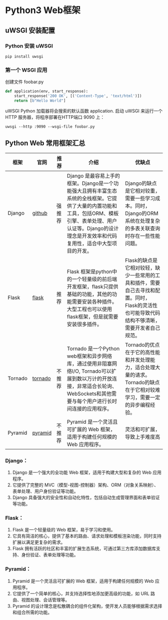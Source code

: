 # Python3 Web框架

## uWSGI 安装配置

### Python 安装 uWSGI

```shell
pip install uwsgi
```

### 第一个 WSGI 应用

创建文件 foobar.py

```python
def application(env, start_response):
    start_response('200 OK', [('Content-Type', 'text/html')])
    return [b"Hello World"]
```

uWSGI Python 加载器将会搜索的默认函数 application.
启动 uWSGI 来运行一个 HTTP 服务器，将程序部署在HTTP端口 9090 上：

```shell
uwsgi --http :9090 --wsgi-file foobar.py
```

## Python Web 常用框架汇总

| 框架      | 官网                                               | 推荐  | 介绍                                                                                                                   | 优缺点                                                                         |
|---------|--------------------------------------------------|-----|----------------------------------------------------------------------------------------------------------------------|-----------------------------------------------------------------------------|
| Django  | [github](https://github.com/django/django.git)   | 强推荐 | Django 是最容易上手的框架。Django是一个功能强大且拥有丰富生态系统的全栈框架。它提供了大量的内置功能和工具，包括ORM、模板引擎、表单处理、用户认证等。Django的设计理念是开发效率和代码复用性，适合中大型项目的开发。 | Django的缺点是它相对较重，需要一些学习成本。同时，Django的ORM系统在处理复杂的多表关联查询时存在一些性能问题。              |
| Flask   | [flask](https://flask.palletsprojects.com/en)    | 推荐  | Flask 框架是python中的一个轻量级的前后端开发框架，flask只提供基础的功能，其他的功能需要安装各种插件。大型工程也可以使用flask框架，但是就需要安装很多插件。                             | Flask的缺点是它相对较轻，缺少一些常用的工具和插件，需要自己去寻找和配置。同时，Flask的灵活性也可能导致代码结构不够清晰，需要开发者自己规范。 |
| Tornado | [tornado](https://www.tornadoweb.org/en/stable/) | 不推荐 | Tornado 是一个Python web框架和异步网络库，通过使用非阻塞网络I/O, Tornado可以扩展到数以万计的开放连接，非常适合长轮询、WebSockets和其他需要与每个用户进行长时间连接的应用程序。          | Tornado的优点在于它的高性能和并发处理能力，适合处理大量的请求。Tornado的缺点在于它相对较难学习，需要一定的异步编程经验。         |
| Pyramid | [pyramid](https://github.com/Pylons/pyramid)     | 不推荐 | Pyramid 是一个灵活且可扩展的 Web 框架，适用于构建任何规模的 Web 应用程序。                                                                       | 灵活和可扩展，导致上手难度高                                                              |

### Django：

1. Django 是一个强大的全功能 Web 框架，适用于构建大型和复杂的 Web 应用程序。
2. 它提供了完整的 MVC（模型-视图-控制器）架构、ORM（对象关系映射）、表单处理、用户身份验证等功能。
3. Django 具备强大的安全性和自动化特性，包括自动生成管理界面和表单验证等功能。

### Flask：

1. Flask 是一个轻量级的 Web 框架，易于学习和使用。
2. 它具有简洁的核心，提供了基本的路由、请求处理和模板渲染功能，同时支持扩展以满足更复杂的需求。
3. Flask 拥有活跃的社区和丰富的扩展生态系统，可通过第三方库添加数据库支持、身份验证、表单处理等功能。

### Pyramid：

1. Pyramid 是一个灵活且可扩展的 Web 框架，适用于构建任何规模的 Web 应用程序。
2. 它提供了一个简单的核心，并支持选择性地添加更高级的功能，如 URL 路由、视图处理、会话管理等。
3. Pyramid 的设计理念是松散耦合的组件化架构，使开发人员能够根据需求选择和组合所需的功能。